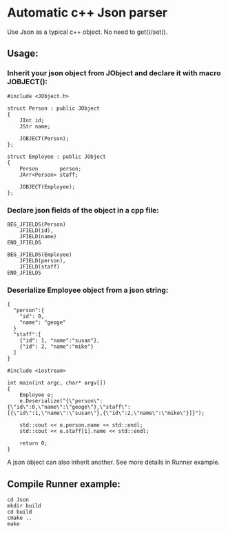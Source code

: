 # Automatic c++ Json parser
Use Json as a typical c++ object. No need to get()/set().

## Usage:

  ### Inherit your json object from JObject and declare it with macro JOBJECT():
  ```
  #include <JObject.h>
  
  struct Person : public JObject
  {
      JInt id;
      JStr name;

      JOBJECT(Person);
  };

  struct Employee : public JObject
  {
      Person       person;
      JArr<Person> staff;

      JOBJECT(Employee);
  };
  ```

  ### Declare json fields of the object in a cpp file:
  ```
  BEG_JFIELDS(Person)
      JFIELD(id),
      JFIELD(name)
  END_JFIELDS

  BEG_JFIELDS(Employee)
      JFIELD(person),
      JFIELD(staff)
  END_JFIELDS
  ```
  
  ### Deserialize Employee object from a json string:
  ```
  {
    "person":{
      "id": 0,
      "name": "geoge"
    }
    "staff":[
      {"id": 1, "name":"susan"},
      {"id": 2, "name":"mike"}
    ]
  }
  
  #include <iostream>
  
  int main(int argc, char* argv[])
  {
      Employee e;
      e.Deserialize("{\"person\":{\"id\":0,\"name\":\"geoge\"},\"staff\":[{\"id\":1,\"name\":\"susan\"},{\"id\":2,\"name\":\"mike\"}]}");
      
      std::cout << e.person.name << std::endl;
      std::cout << e.staff[1].name << std::endl;
      
      return 0;
  }
  ```
  
  A json object can also inherit another. See more details in Runner example.
  
## Compile Runner example:
  ```
  cd Json
  mkdir build
  cd build
  cmake ..
  make
  ```
